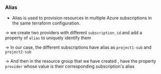 ### Alias 
- Alias is used to provision resources in multiple Azure subscriptions in the same terraform configuration.

-> we create two providers with different `subscription_id` and add a property of `alias` to uniquely identify them

-> In our case, the different subscriptions have alias as `project1-sub` and `project2-sub`

-> And then in the resource group that we have created , have the property `provider` whose value is their corresponding subscription's alias